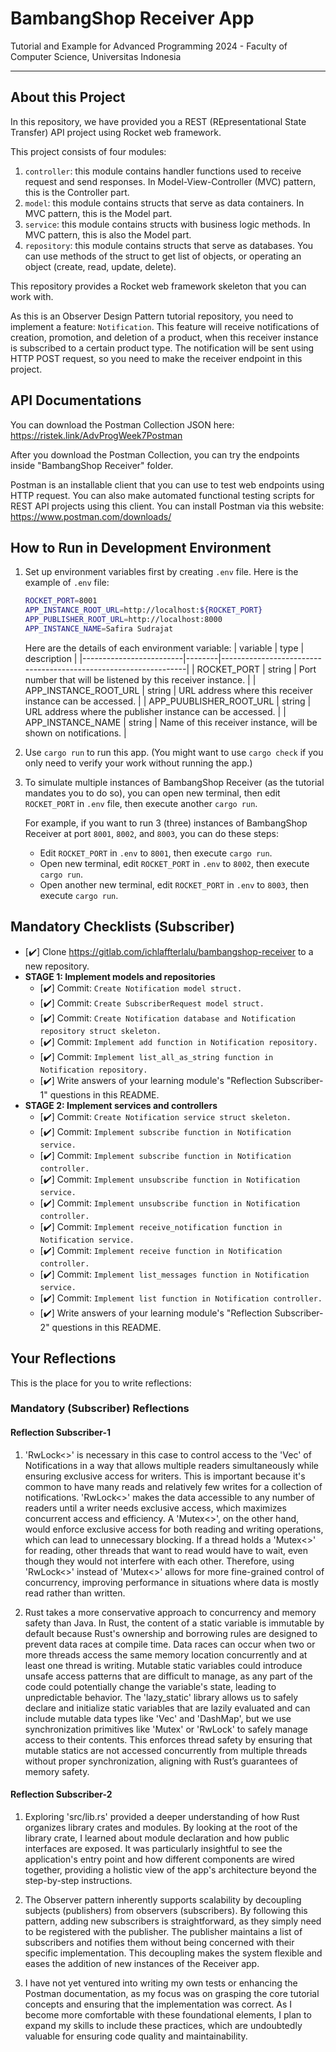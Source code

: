 # BambangShop Receiver App
Tutorial and Example for Advanced Programming 2024 - Faculty of Computer Science, Universitas Indonesia

---

## About this Project
In this repository, we have provided you a REST (REpresentational State Transfer) API project using Rocket web framework.

This project consists of four modules:
1.  `controller`: this module contains handler functions used to receive request and send responses.
    In Model-View-Controller (MVC) pattern, this is the Controller part.
2.  `model`: this module contains structs that serve as data containers.
    In MVC pattern, this is the Model part.
3.  `service`: this module contains structs with business logic methods.
    In MVC pattern, this is also the Model part.
4.  `repository`: this module contains structs that serve as databases.
    You can use methods of the struct to get list of objects, or operating an object (create, read, update, delete).

This repository provides a Rocket web framework skeleton that you can work with.

As this is an Observer Design Pattern tutorial repository, you need to implement a feature: `Notification`.
This feature will receive notifications of creation, promotion, and deletion of a product, when this receiver instance is subscribed to a certain product type.
The notification will be sent using HTTP POST request, so you need to make the receiver endpoint in this project.

## API Documentations

You can download the Postman Collection JSON here: https://ristek.link/AdvProgWeek7Postman

After you download the Postman Collection, you can try the endpoints inside "BambangShop Receiver" folder.

Postman is an installable client that you can use to test web endpoints using HTTP request.
You can also make automated functional testing scripts for REST API projects using this client.
You can install Postman via this website: https://www.postman.com/downloads/

## How to Run in Development Environment
1.  Set up environment variables first by creating `.env` file.
    Here is the example of `.env` file:
    ```bash
    ROCKET_PORT=8001
    APP_INSTANCE_ROOT_URL=http://localhost:${ROCKET_PORT}
    APP_PUBLISHER_ROOT_URL=http://localhost:8000
    APP_INSTANCE_NAME=Safira Sudrajat
    ```
    Here are the details of each environment variable:
    | variable                | type   | description                                                     |
    |-------------------------|--------|-----------------------------------------------------------------|
    | ROCKET_PORT             | string | Port number that will be listened by this receiver instance.    |
    | APP_INSTANCE_ROOT_URL   | string | URL address where this receiver instance can be accessed.       |
    | APP_PUUBLISHER_ROOT_URL | string | URL address where the publisher instance can be accessed.       |
    | APP_INSTANCE_NAME       | string | Name of this receiver instance, will be shown on notifications. |
2.  Use `cargo run` to run this app.
    (You might want to use `cargo check` if you only need to verify your work without running the app.)
3.  To simulate multiple instances of BambangShop Receiver (as the tutorial mandates you to do so),
    you can open new terminal, then edit `ROCKET_PORT` in `.env` file, then execute another `cargo run`.

    For example, if you want to run 3 (three) instances of BambangShop Receiver at port `8001`, `8002`, and `8003`, you can do these steps:
    -   Edit `ROCKET_PORT` in `.env` to `8001`, then execute `cargo run`.
    -   Open new terminal, edit `ROCKET_PORT` in `.env` to `8002`, then execute `cargo run`.
    -   Open another new terminal, edit `ROCKET_PORT` in `.env` to `8003`, then execute `cargo run`.

## Mandatory Checklists (Subscriber)
-   [✔️] Clone https://gitlab.com/ichlaffterlalu/bambangshop-receiver to a new repository.
-   **STAGE 1: Implement models and repositories**
    -   [✔️] Commit: `Create Notification model struct.`
    -   [✔️] Commit: `Create SubscriberRequest model struct.`
    -   [✔️] Commit: `Create Notification database and Notification repository struct skeleton.`
    -   [✔️] Commit: `Implement add function in Notification repository.`
    -   [✔️] Commit: `Implement list_all_as_string function in Notification repository.`
    -   [✔️] Write answers of your learning module's "Reflection Subscriber-1" questions in this README.
-   **STAGE 2: Implement services and controllers**
    -   [✔️] Commit: `Create Notification service struct skeleton.`
    -   [✔️] Commit: `Implement subscribe function in Notification service.`
    -   [✔️] Commit: `Implement subscribe function in Notification controller.`
    -   [✔️] Commit: `Implement unsubscribe function in Notification service.`
    -   [✔️] Commit: `Implement unsubscribe function in Notification controller.`
    -   [✔️] Commit: `Implement receive_notification function in Notification service.`
    -   [✔️] Commit: `Implement receive function in Notification controller.`
    -   [✔️] Commit: `Implement list_messages function in Notification service.`
    -   [✔️] Commit: `Implement list function in Notification controller.`
    -   [✔️] Write answers of your learning module's "Reflection Subscriber-2" questions in this README.

## Your Reflections
This is the place for you to write reflections:

### Mandatory (Subscriber) Reflections

#### Reflection Subscriber-1
1. 'RwLock<>' is necessary in this case to control access to the 'Vec' of Notifications in a way that allows multiple readers simultaneously while ensuring exclusive access for writers. This is important because it's common to have many reads and relatively few writes for a collection of notifications. 'RwLock<>' makes the data accessible to any number of readers until a writer needs exclusive access, which maximizes concurrent access and efficiency.
A 'Mutex<>', on the other hand, would enforce exclusive access for both reading and writing operations, which can lead to unnecessary blocking. If a thread holds a 'Mutex<>' for reading, other threads that want to read would have to wait, even though they would not interfere with each other. Therefore, using 'RwLock<>' instead of 'Mutex<>' allows for more fine-grained control of concurrency, improving performance in situations where data is mostly read rather than written.

2. Rust takes a more conservative approach to concurrency and memory safety than Java. In Rust, the content of a static variable is immutable by default because Rust's ownership and borrowing rules are designed to prevent data races at compile time. Data races can occur when two or more threads access the same memory location concurrently and at least one thread is writing.
Mutable static variables could introduce unsafe access patterns that are difficult to manage, as any part of the code could potentially change the variable's state, leading to unpredictable behavior. The 'lazy_static' library allows us to safely declare and initialize static variables that are lazily evaluated and can include mutable data types like 'Vec' and 'DashMap', but we use synchronization primitives like 'Mutex' or 'RwLock' to safely manage access to their contents. This enforces thread safety by ensuring that mutable statics are not accessed concurrently from multiple threads without proper synchronization, aligning with Rust’s guarantees of memory safety.

#### Reflection Subscriber-2
1. Exploring 'src/lib.rs' provided a deeper understanding of how Rust organizes library crates and modules. By looking at the root of the library crate, I learned about module declaration and how public interfaces are exposed. It was particularly insightful to see the application's entry point and how different components are wired together, providing a holistic view of the app's architecture beyond the step-by-step instructions.

2. The Observer pattern inherently supports scalability by decoupling subjects (publishers) from observers (subscribers). By following this pattern, adding new subscribers is straightforward, as they simply need to be registered with the publisher. The publisher maintains a list of subscribers and notifies them without being concerned with their specific implementation. This decoupling makes the system flexible and eases the addition of new instances of the Receiver app.

3. I have not yet ventured into writing my own tests or enhancing the Postman documentation, as my focus was on grasping the core tutorial concepts and ensuring that the implementation was correct. As I become more comfortable with these foundational elements, I plan to expand my skills to include these practices, which are undoubtedly valuable for ensuring code quality and maintainability.